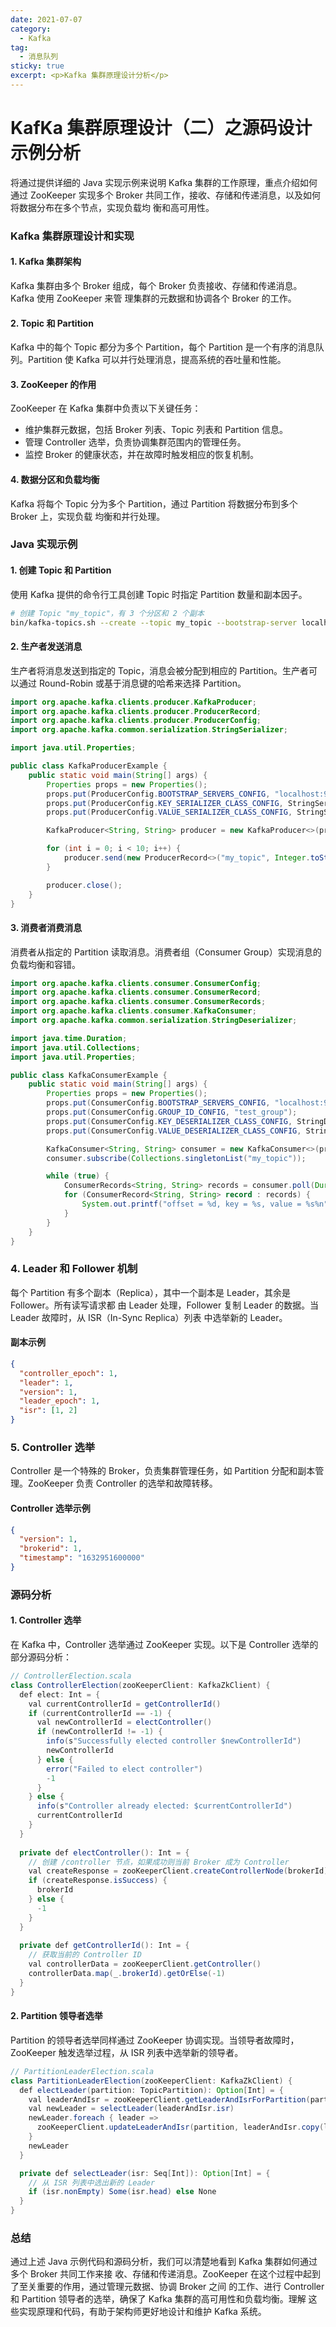 ```yaml
---
date: 2021-07-07
category:
  - Kafka
tag:
  - 消息队列
sticky: true
excerpt: <p>Kafka 集群原理设计分析</p>
---
```

# KafKa 集群原理设计（二）之源码设计示例分析

将通过提供详细的 Java 实现示例来说明 Kafka 集群的工作原理，重点介绍如何通过 ZooKeeper 
实现多个 Broker 共同工作，接收、存储和传递消息，以及如何将数据分布在多个节点，实现负载均
衡和高可用性。

### Kafka 集群原理设计和实现

#### 1. **Kafka 集群架构**

Kafka 集群由多个 Broker 组成，每个 Broker 负责接收、存储和传递消息。Kafka 使用 ZooKeeper 来管
理集群的元数据和协调各个 Broker 的工作。

#### 2. **Topic 和 Partition**

Kafka 中的每个 Topic 都分为多个 Partition，每个 Partition 是一个有序的消息队列。Partition 使 
Kafka 可以并行处理消息，提高系统的吞吐量和性能。

#### 3. **ZooKeeper 的作用**

ZooKeeper 在 Kafka 集群中负责以下关键任务：
- 维护集群元数据，包括 Broker 列表、Topic 列表和 Partition 信息。
- 管理 Controller 选举，负责协调集群范围内的管理任务。
- 监控 Broker 的健康状态，并在故障时触发相应的恢复机制。

#### 4. **数据分区和负载均衡**

Kafka 将每个 Topic 分为多个 Partition，通过 Partition 将数据分布到多个 Broker 上，实现负载
均衡和并行处理。

### Java 实现示例

#### 1. **创建 Topic 和 Partition**

使用 Kafka 提供的命令行工具创建 Topic 时指定 Partition 数量和副本因子。

```sh
# 创建 Topic "my_topic"，有 3 个分区和 2 个副本
bin/kafka-topics.sh --create --topic my_topic --bootstrap-server localhost:9092 --partitions 3 --replication-factor 2
```

#### 2. **生产者发送消息**

生产者将消息发送到指定的 Topic，消息会被分配到相应的 Partition。生产者可以通过 Round-Robin 
或基于消息键的哈希来选择 Partition。

```java
import org.apache.kafka.clients.producer.KafkaProducer;
import org.apache.kafka.clients.producer.ProducerRecord;
import org.apache.kafka.clients.producer.ProducerConfig;
import org.apache.kafka.common.serialization.StringSerializer;

import java.util.Properties;

public class KafkaProducerExample {
    public static void main(String[] args) {
        Properties props = new Properties();
        props.put(ProducerConfig.BOOTSTRAP_SERVERS_CONFIG, "localhost:9092");
        props.put(ProducerConfig.KEY_SERIALIZER_CLASS_CONFIG, StringSerializer.class.getName());
        props.put(ProducerConfig.VALUE_SERIALIZER_CLASS_CONFIG, StringSerializer.class.getName());

        KafkaProducer<String, String> producer = new KafkaProducer<>(props);

        for (int i = 0; i < 10; i++) {
            producer.send(new ProducerRecord<>("my_topic", Integer.toString(i), "message-" + i));
        }

        producer.close();
    }
}
```

#### 3. **消费者消费消息**

消费者从指定的 Partition 读取消息。消费者组（Consumer Group）实现消息的负载均衡和容错。

```java
import org.apache.kafka.clients.consumer.ConsumerConfig;
import org.apache.kafka.clients.consumer.ConsumerRecord;
import org.apache.kafka.clients.consumer.ConsumerRecords;
import org.apache.kafka.clients.consumer.KafkaConsumer;
import org.apache.kafka.common.serialization.StringDeserializer;

import java.time.Duration;
import java.util.Collections;
import java.util.Properties;

public class KafkaConsumerExample {
    public static void main(String[] args) {
        Properties props = new Properties();
        props.put(ConsumerConfig.BOOTSTRAP_SERVERS_CONFIG, "localhost:9092");
        props.put(ConsumerConfig.GROUP_ID_CONFIG, "test_group");
        props.put(ConsumerConfig.KEY_DESERIALIZER_CLASS_CONFIG, StringDeserializer.class.getName());
        props.put(ConsumerConfig.VALUE_DESERIALIZER_CLASS_CONFIG, StringDeserializer.class.getName());

        KafkaConsumer<String, String> consumer = new KafkaConsumer<>(props);
        consumer.subscribe(Collections.singletonList("my_topic"));

        while (true) {
            ConsumerRecords<String, String> records = consumer.poll(Duration.ofMillis(100));
            for (ConsumerRecord<String, String> record : records) {
                System.out.printf("offset = %d, key = %s, value = %s%n", record.offset(), record.key(), record.value());
            }
        }
    }
}
```

### 4. **Leader 和 Follower 机制**

每个 Partition 有多个副本（Replica），其中一个副本是 Leader，其余是 Follower。所有读写请求都
由 Leader 处理，Follower 复制 Leader 的数据。当 Leader 故障时，从 ISR（In-Sync Replica）列表
中选举新的 Leader。

#### 副本示例

```json
{
  "controller_epoch": 1,
  "leader": 1,
  "version": 1,
  "leader_epoch": 1,
  "isr": [1, 2]
}
```

### 5. **Controller 选举**

Controller 是一个特殊的 Broker，负责集群管理任务，如 Partition 分配和副本管理。ZooKeeper 负责
 Controller 的选举和故障转移。

#### Controller 选举示例

```json
{
  "version": 1,
  "brokerid": 1,
  "timestamp": "1632951600000"
}
```

### 源码分析

#### 1. **Controller 选举**

在 Kafka 中，Controller 选举通过 ZooKeeper 实现。以下是 Controller 选举的部分源码分析：

```java
// ControllerElection.scala
class ControllerElection(zooKeeperClient: KafkaZkClient) {
  def elect: Int = {
    val currentControllerId = getControllerId()
    if (currentControllerId == -1) {
      val newControllerId = electController()
      if (newControllerId != -1) {
        info(s"Successfully elected controller $newControllerId")
        newControllerId
      } else {
        error("Failed to elect controller")
        -1
      }
    } else {
      info(s"Controller already elected: $currentControllerId")
      currentControllerId
    }
  }
  
  private def electController(): Int = {
    // 创建 /controller 节点，如果成功则当前 Broker 成为 Controller
    val createResponse = zooKeeperClient.createControllerNode(brokerId)
    if (createResponse.isSuccess) {
      brokerId
    } else {
      -1
    }
  }
  
  private def getControllerId(): Int = {
    // 获取当前的 Controller ID
    val controllerData = zooKeeperClient.getController()
    controllerData.map(_.brokerId).getOrElse(-1)
  }
}
```

#### 2. **Partition 领导者选举**

Partition 的领导者选举同样通过 ZooKeeper 协调实现。当领导者故障时，ZooKeeper 触发选举过程，从 
ISR 列表中选举新的领导者。

```java
// PartitionLeaderElection.scala
class PartitionLeaderElection(zooKeeperClient: KafkaZkClient) {
  def electLeader(partition: TopicPartition): Option[Int] = {
    val leaderAndIsr = zooKeeperClient.getLeaderAndIsrForPartition(partition)
    val newLeader = selectLeader(leaderAndIsr.isr)
    newLeader.foreach { leader =>
      zooKeeperClient.updateLeaderAndIsr(partition, leaderAndIsr.copy(leader = leader))
    }
    newLeader
  }

  private def selectLeader(isr: Seq[Int]): Option[Int] = {
    // 从 ISR 列表中选出新的 Leader
    if (isr.nonEmpty) Some(isr.head) else None
  }
}
```

### 总结

通过上述 Java 示例代码和源码分析，我们可以清楚地看到 Kafka 集群如何通过多个 Broker 共同工作来接
收、存储和传递消息。ZooKeeper 在这个过程中起到了至关重要的作用，通过管理元数据、协调 Broker 之间
的工作、进行 Controller 和 Partition 领导者的选举，确保了 Kafka 集群的高可用性和负载均衡。理解
这些实现原理和代码，有助于架构师更好地设计和维护 Kafka 系统。